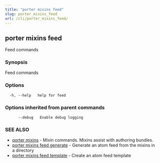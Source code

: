 ```yaml
---
title: "porter mixins feed"
slug: porter_mixins_feed
url: /cli/porter_mixins_feed/
---
```

## porter mixins feed

Feed commands

### Synopsis

Feed commands

### Options

```
  -h, --help   help for feed
```

### Options inherited from parent commands

```
      --debug   Enable debug logging
```

### SEE ALSO

* [porter mixins](/cli/porter_mixins/)	 - Mixin commands. Mixins assist with authoring bundles.
* [porter mixins feed generate](/cli/porter_mixins_feed_generate/)	 - Generate an atom feed from the mixins in a directory
* [porter mixins feed template](/cli/porter_mixins_feed_template/)	 - Create an atom feed template

